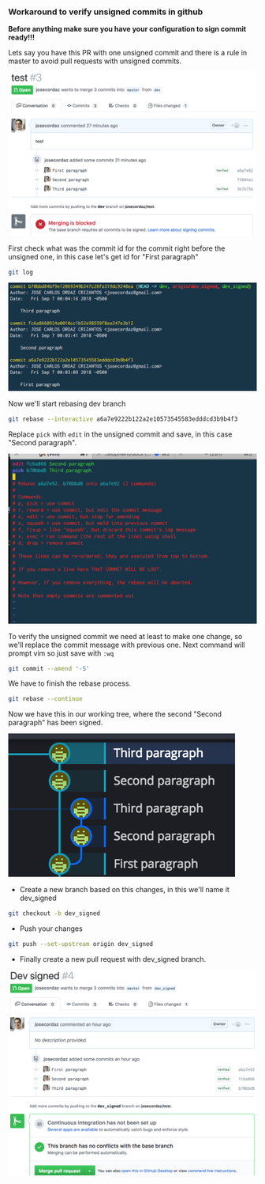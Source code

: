 ### Workaround to verify unsigned commits in github

**Before anything make sure you have your configuration to sign commit ready!!!**

Lets say you have this PR with one unsigned commit and there is a rule in master to avoid pull requests with unsigned commits.

![pull request example](/imgs/pull_request_example.png)

First check what was the commit id for the commit right before the unsigned one, in this case let's get id for "First paragraph"

```bash
git log
```

![git log example](/imgs/git_log_example.png)

Now we'll start rebasing dev branch

```bash
git rebase --interactive a6a7e9222b122a2e10573545583edddcd3b9b4f3
```

Replace `pick` with `edit` in the unsigned commit and save, in this case "Second paragraph".

![edit vim](/imgs/edit_vim.png)

To verify the unsigned commit we need at least to make one change, so we'll replace the commit message with previous one. Next command will prompt vim so just save with `:wq`

```bash
git commit --amend '-S'
```

We have to finish the rebase process.

```bash
git rebase --continue
```

Now we have this in our working tree, where the second "Second paragraph" has been signed.

![github tree](/imgs/github_tree.png)

- Create a new branch based on this changes, in this we'll name it dev_signed

```bash
git checkout -b dev_signed
```

- Push your changes

```bash
git push --set-upstream origin dev_signed
```

- Finally create a new pull request with dev_signed branch.

![new pr](/imgs/new_pr.png)